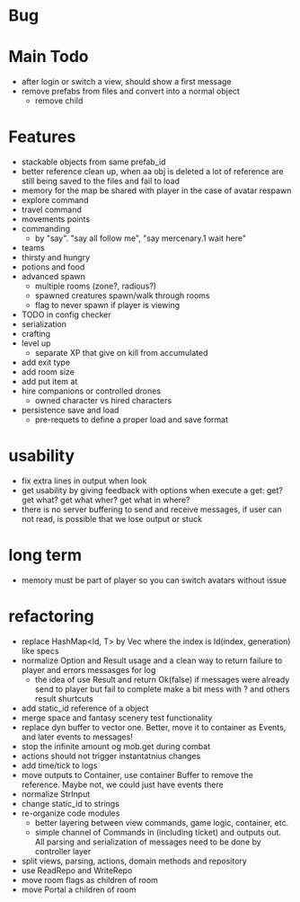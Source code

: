 # Bug

# Main Todo

- after login or switch a view, should show a first message
- remove prefabs from files and convert into a normal object
    - remove child

# Features

- stackable objects from same prefab_id
- better reference clean up, when aa obj is deleted a lot of reference are still being saved to the files and fail to
  load
- memory for the map be shared with player in the case of avatar respawn
- explore command
- travel command
- movements points
- commanding
    - by "say". "say all follow me", "say mercenary.1 wait here"
- teams
- thirsty and hungry
- potions and food
- advanced spawn
    - multiple rooms (zone?, radious?)
    - spawned creatures spawn/walk through rooms
    - flag to never spawn if player is viewing
- TODO in config checker
- serialization
- crafting
- level up
    - separate XP that give on kill from accumulated
- add exit type
- add room size
- add put item at
- hire companions or controlled drones
    - owned character vs hired characters
- persistence save and load
    - pre-requets to define a proper load and save format

# usability

- fix extra lines in output when look
- get usability by giving feedback with options when execute a get: get? get what? get what wher? get what in where?
- there is no server buffering to send and receive messages, if user can not read, is possible that we lose output or
  stuck

# long term

- memory must be part of player so you can switch avatars without issue

# refactoring

- replace HashMap<Id, T> by Vec<T> where the index is Id(index, generation) like specs
- normalize Option and Result usage and a clean way to return failure to player and errors messasges for log
    - the idea of use Result<bool> and return Ok(false) if messages were already send to player but fail to complete
      make a bit mess with ? and others result shurtcuts
- add static_id reference of a object
- merge space and fantasy scenery test functionality
- replace dyn buffer to vector one. Better, move it to container as Events, and later events to messages!
- stop the infinite amount og mob.get during combat
- actions should not trigger instantatnius changes
- add time/tick to logs
- move outputs to Container, use container Buffer to remove the reference. Maybe not, we could just have events there
- normalize StrInput
- change static_id to strings
- re-organize code modules
    - better layering between view commands, game logic, container, etc.
    - simple channel of Commands in (including ticket) and outputs out. All parsing and serialization of messages need
      to
      be done by controller layer
- split views, parsing, actions, domain methods and repository
- use ReadRepo<T> and WriteRepo<T>
- move room flags as children of room
- move Portal a children of room


